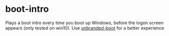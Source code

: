 # boot-intro

Plays a boot intro every time you boot up Windows, before the logon screen appears (only tested on win10). Use <a href="https://learn.microsoft.com/en-us/windows-hardware/customize/enterprise/unbranded-boot">unbranded-boot<a> for a better experience
